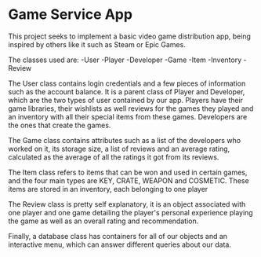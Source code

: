 # Game Service App

This project seeks to implement a basic video game distribution app, being inspired by others like it such as Steam or Epic Games.

The classes used are:
-User
-Player
-Developer
-Game
-Item
-Inventory
-Review

The User class contains login credentials and a few pieces of information such as the account balance. It is a parent class of Player and Developer, which are the two types of user contained by our app. Players have their game libraries, their wishlists as well reviews for the games they played and an inventory with all their special items from these games. Developers are the ones that create the games.

The Game class contains attributes such as a list of the developers who worked on it, its storage size, a list of reviews and an average rating, calculated as the average of all the ratings it got from its reviews.

The Item class refers to items that can be won and used in certain games, and the four main types are KEY, CRATE, WEAPON and COSMETIC. These items are stored in an inventory, each belonging to one player

The Review class is pretty self explanatory, it is an object associated with one player and one game detailing the player's personal experience playing the game as well as an overall rating and recommendation.

Finally, a database class has containers for all of our objects and an interactive menu, which can answer different queries about our data.
